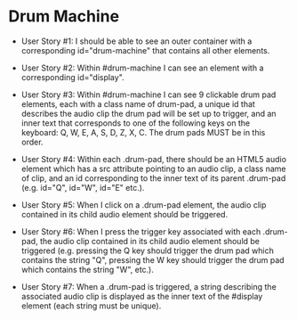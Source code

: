 # Drum Machine

- User Story #1: I should be able to see an outer container with a corresponding id="drum-machine" that contains all other elements.

- User Story #2: Within #drum-machine I can see an element with a corresponding id="display".

- User Story #3: Within #drum-machine I can see 9 clickable drum pad elements, each with a class name of drum-pad, a unique id that describes the audio clip the drum pad will be set up to trigger, and an inner text that corresponds to one of the following keys on the keyboard: Q, W, E, A, S, D, Z, X, C. The drum pads MUST be in this order.

- User Story #4: Within each .drum-pad, there should be an HTML5 audio element which has a src attribute pointing to an audio clip, a class name of clip, and an id corresponding to the inner text of its parent .drum-pad (e.g. id="Q", id="W", id="E" etc.).

- User Story #5: When I click on a .drum-pad element, the audio clip contained in its child audio element should be triggered.

- User Story #6: When I press the trigger key associated with each .drum-pad, the audio clip contained in its child audio element should be triggered (e.g. pressing the Q key should trigger the drum pad which contains the string "Q", pressing the W key should trigger the drum pad which contains the string "W", etc.).

- User Story #7: When a .drum-pad is triggered, a string describing the associated audio clip is displayed as the inner text of the #display element (each string must be unique).